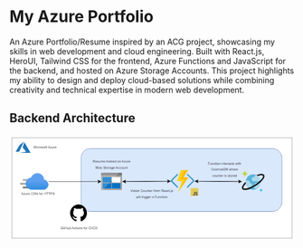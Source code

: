 # My Azure Portfolio
An Azure Portfolio/Resume inspired by an ACG project, showcasing my skills in web development and cloud engineering. Built with React.js, HeroUI, Tailwind CSS for the frontend, Azure Functions and JavaScript for the backend, and hosted on Azure Storage Accounts. This project highlights my ability to design and deploy cloud-based solutions while combining creativity and technical expertise in modern web development.

## Backend Architecture
![architecture](backend-diagram.drawio.png)
